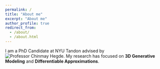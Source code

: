 ```yaml
---
permalink: /
title: "About me"
excerpt: "About me"
author_profile: true
redirect_from: 
  - /about/
  - /about.html
---
```


I am a PhD Candidate at NYU Tandon advised by ![Professor Chinmay Hegde](https://chinmayhegde.github.io/lab/). My research has focused on **3D Generative Modeling** and **Differentiable Approximations**.

